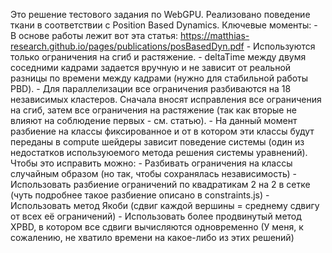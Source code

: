Это решение тестового задания по WebGPU. 
Реализовано поведение ткани в соответствии с Position Based Dynamics. 
Ключевые моменты:
    - В основе работы лежит вот эта статья: https://matthias-research.github.io/pages/publications/posBasedDyn.pdf
    - Используются только ограничения на сгиб и растяжение. 
    - deltaTime между двумя соседними кадрами задается вручную и не зависит от реальной разницы по времени между кадрами (нужно для стабильной работы PBD).
    - Для параллелизации все ограничения разбиваются на 18 независимых кластеров. Сначала вносят исправления все ограничения на сгиб, затем все ограничения на растяжение (так как вторые не влияют на соблюдение первых - см. статью).
    - На данный момент разбиение на классы фиксированное и от в котором эти классы будут переданы в compute шейдеры зависит поведение системы (один из недостатков используюемого метода решения системы уравнений). Чтобы это исправить можно:
        - Разбивать ограничения на классы случайным образом (но так, чтобы сохранялась независимость)
        - Использовать разбиение ограничений по квадратикам 2 на 2 в сетке (чуть подробнее такое разбиение описано в constraints.js)
        - Использовать метод Якоби (сдвиг каждой вершины = среднему сдвигу от всех её ограничений)
        - Использовать более продвинутый метод XPBD, в котором все сдвиги вычисляются одновременно
    (У меня, к сожалению, не хватило времени на какое-либо из этих решений)